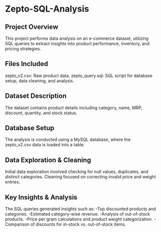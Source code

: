 # Zepto-SQL-Analysis

## Project Overview
This project performs data analysis on an e-commerce dataset, utilizing SQL queries to extract insights into product performance, inventory, and pricing strategies.

## Files Included
zepto_v2.csv: Raw product data.
zepto_query.sql: SQL script for database setup, data cleaning, and analysis.

## Dataset Description
The dataset contains product details including category, name, MRP, discount, quantity, and stock status.

## Database Setup
The analysis is conducted using a MySQL database, where the zepto_v2.csv data is loaded into a table.

## Data Exploration & Cleaning
Initial data exploration involved checking for null values, duplicates, and distinct categories. Cleaning focused on correcting invalid price and weight entries.

## Key Insights & Analysis
The SQL queries generated insights such as:
-Top discounted products and categories.
-Estimated category-wise revenue.
-Analysis of out-of-stock products.
-Price per gram calculations and product weight categorization.
-Comparison of discounts for in-stock vs. out-of-stock items.
